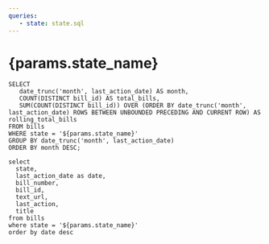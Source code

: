 ```yaml
---
queries:
   - state: state.sql
---
```


<script>
    let myColors = [
        '#8789fe',
        '#eb5752',
        '#e88a87',
        '#fcdad9',
    ]
</script>

# {params.state_name}

```bills
SELECT
   date_trunc('month', last_action_date) AS month,
   COUNT(DISTINCT bill_id) AS total_bills,
   SUM(COUNT(DISTINCT bill_id)) OVER (ORDER BY date_trunc('month', last_action_date) ROWS BETWEEN UNBOUNDED PRECEDING AND CURRENT ROW) AS rolling_total_bills
FROM bills
WHERE state = '${params.state_name}'
GROUP BY date_trunc('month', last_action_date)
ORDER BY month DESC;
```

<LineChart
   data={bills}
   x=month
   y=rolling_total_bills
   title="Period Care Bills"
   subtitle="12 Month Rolling Total"
   colorPalette={myColors}
/>

```all_bills
select
  state,
  last_action_date as date,
  bill_number,
  bill_id,
  text_url,
  last_action,
  title
from bills
where state = '${params.state_name}'
order by date desc
```

<DataTable data={all_bills} rows=all>
<Column id=date/>
<Column id=bill_number/>
<Column id=title/>
<Column id=last_action/>
<Column id=text_url/>
</DataTable>


